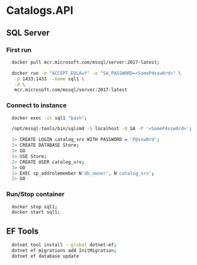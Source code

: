 # Catalogs.API

## SQL Server
### First run
```bash
  docker pull mcr.microsoft.com/mssql/server:2017-latest;

  docker run -e "ACCEPT_EULA=Y" -e "SA_PASSWORD=<SomeP4ssw0rd>" \
   -p 1433:1433 --name sql1 \
   -d \
   mcr.microsoft.com/mssql/server:2017-latest
```
### Connect to instance
```bash
  docker exec -it sql1 "bash";

  /opt/mssql-tools/bin/sqlcmd -S localhost -U SA -P '<SomeP4ssw0rd>';

  1> CREATE LOGIN catalog_srv WITH PASSWORD = 'P@ssw0rd';
  2> CREATE DATABASE Store;
  3> GO
  1> USE Store;
  2> CREATE USER catalog_srv;
  3> GO
  1> EXEC sp_addrolemember N'db_owner', N'catalog_srv';
  2> GO
```
### Run/Stop container
```bash
  docker stop sql1;
  docker start sql1;
```

## EF Tools
```bash
  dotnet tool install --global dotnet-ef;
  dotnet ef migrations add InitMigration;
  dotnet ef database update
```
